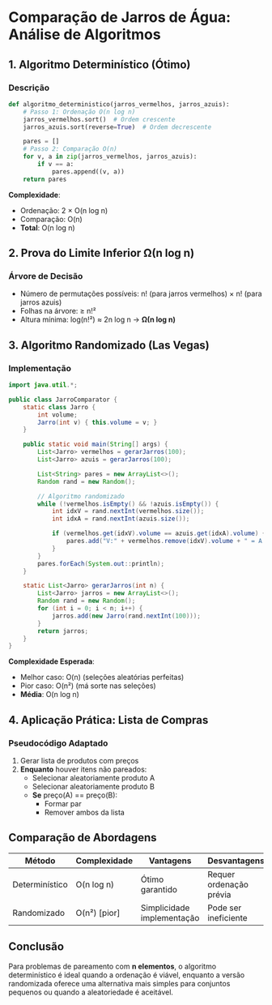 # Comparação de Jarros de Água: Análise de Algoritmos

## 1. Algoritmo Determinístico (Ótimo)

### Descrição

```python
def algoritmo_deterministico(jarros_vermelhos, jarros_azuis):
    # Passo 1: Ordenação O(n log n)
    jarros_vermelhos.sort()  # Ordem crescente
    jarros_azuis.sort(reverse=True)  # Ordem decrescente

    pares = []
    # Passo 2: Comparação O(n)
    for v, a in zip(jarros_vermelhos, jarros_azuis):
        if v == a:
            pares.append((v, a))
    return pares
```

**Complexidade**:

- Ordenação: 2 × O(n log n)
- Comparação: O(n)
- **Total**: O(n log n)

## 2. Prova do Limite Inferior Ω(n log n)

### Árvore de Decisão

- Número de permutações possíveis: n! (para jarros vermelhos) × n! (para jarros azuis)
- Folhas na árvore: ≥ n!²
- Altura mínima: log(n!²) ≈ 2n log n → **Ω(n log n)**

## 3. Algoritmo Randomizado (Las Vegas)

### Implementação

```java
import java.util.*;

public class JarroComparator {
    static class Jarro {
        int volume;
        Jarro(int v) { this.volume = v; }
    }

    public static void main(String[] args) {
        List<Jarro> vermelhos = gerarJarros(100);
        List<Jarro> azuis = gerarJarros(100);

        List<String> pares = new ArrayList<>();
        Random rand = new Random();

        // Algoritmo randomizado
        while (!vermelhos.isEmpty() && !azuis.isEmpty()) {
            int idxV = rand.nextInt(vermelhos.size());
            int idxA = rand.nextInt(azuis.size());

            if (vermelhos.get(idxV).volume == azuis.get(idxA).volume) {
                pares.add("V:" + vermelhos.remove(idxV).volume + " = A:" + azuis.remove(idxA).volume);
            }
        }
        pares.forEach(System.out::println);
    }

    static List<Jarro> gerarJarros(int n) {
        List<Jarro> jarros = new ArrayList<>();
        Random rand = new Random();
        for (int i = 0; i < n; i++) {
            jarros.add(new Jarro(rand.nextInt(100)));
        }
        return jarros;
    }
}
```

**Complexidade Esperada**:

- Melhor caso: O(n) (seleções aleatórias perfeitas)
- Pior caso: O(n²) (má sorte nas seleções)
- **Média**: O(n log n)

## 4. Aplicação Prática: Lista de Compras

### Pseudocódigo Adaptado

1. Gerar lista de produtos com preços
2. **Enquanto** houver itens não pareados:
   - Selecionar aleatoriamente produto A
   - Selecionar aleatoriamente produto B
   - **Se** preço(A) == preço(B):
     - Formar par
     - Remover ambos da lista

## Comparação de Abordagens

| Método         | Complexidade | Vantagens                  | Desvantagens            |
| -------------- | ------------ | -------------------------- | ----------------------- |
| Determinístico | O(n log n)   | Ótimo garantido            | Requer ordenação prévia |
| Randomizado    | O(n²) [pior] | Simplicidade implementação | Pode ser ineficiente    |

## Conclusão

Para problemas de pareamento com **n elementos**, o algoritmo determinístico é ideal quando a ordenação é viável, enquanto a versão randomizada oferece uma alternativa mais simples para conjuntos pequenos ou quando a aleatoriedade é aceitável.
